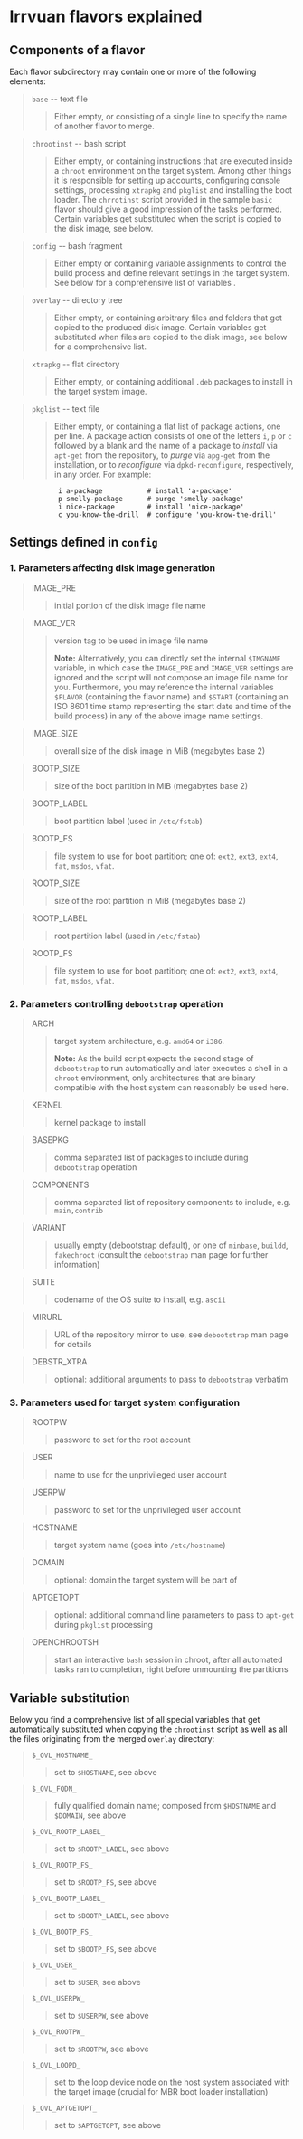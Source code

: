 # Irrvuan flavors explained

## Components of a flavor

Each flavor subdirectory may contain one or more of the following
elements:

> `base` -- text file
>>  Either empty, or consisting of a single line to specify the
>>  name of another flavor to merge.

> `chrootinst` -- bash script
>>  Either empty, or containing instructions that are executed
>>  inside a `chroot` environment on the target system.
>>  Among other things it is responsible for setting up accounts,
>>  configuring console settings, processing `xtrapkg` and `pkglist`
>>  and installing the boot loader. The `chrrotinst` script provided
>>  in the sample `basic` flavor should give a good impression of
>>  the tasks performed.
>>  Certain variables get substituted when the script is copied
>>  to the disk image, see below.

> `config` -- bash fragment
>>  Either empty or containing variable assignments to control the
>>  build process and define relevant settings in the target system.
>>  See below for a comprehensive list of variables .

> `overlay` -- directory tree
>>  Either empty, or containing arbitrary files and folders that
>>  get copied to the produced disk image.
>>  Certain variables get substituted when files are copied
>>  to the disk image, see below for a comprehensive list.

> `xtrapkg` -- flat directory
>>  Either empty, or containing additional `.deb` packages to
>>  install in the target system image.

> `pkglist` -- text file
>>  Either empty, or containing a flat list of package actions,
>>  one per line.
>>  A package action consists of one of the letters `i`, `p` or
>>  `c` followed by a blank and the name of a package to *install*
>>  via `apt-get` from the repository, to *purge* via `apg-get` from
>>  the installation, or to *reconfigure* via `dpkd-reconfigure`,
>>  respectively, in any order. For example:

                i a-package           # install 'a-package'
                p smelly-package      # purge 'smelly-package'
                i nice-package        # install 'nice-package'
                c you-know-the-drill  # configure 'you-know-the-drill'


## Settings defined in `config`

### 1. Parameters affecting disk image generation

> IMAGE_PRE
>>  initial portion of the disk image file name

> IMAGE_VER
>>  version tag to be used in image file name
>>
>>  **Note:**
>>  Alternatively, you can directly set the internal `$IMGNAME`
>>  variable, in which case the `IMAGE_PRE` and `IMAGE_VER` settings
>>  are ignored and the script will not compose an image file name
>>  for you.
>>  Furthermore, you may reference the internal variables `$FLAVOR`
>>  (containing the flavor name) and `$START` (containing an ISO 8601
>>  time stamp representing the start date and time of the build
>>  process) in any of the above image name settings.

> IMAGE_SIZE
>>  overall size of the disk image in MiB (megabytes base 2)

> BOOTP_SIZE
>>  size of the boot partition in MiB (megabytes base 2)

> BOOTP_LABEL
>>  boot partition label (used in `/etc/fstab`)

> BOOTP_FS
>>  file system to use for boot partition; one of: `ext2`, `ext3`,
>>  `ext4`, `fat`, `msdos`, `vfat`.

> ROOTP_SIZE
>>  size of the root partition in MiB (megabytes base 2)

> ROOTP_LABEL
>>  root partition label (used in `/etc/fstab`)

> ROOTP_FS
>>  file system to use for boot partition; one of: `ext2`, `ext3`,
>>  `ext4`, `fat`, `msdos`, `vfat`.


### 2. Parameters controlling `debootstrap` operation

> ARCH
>>  target system architecture, e.g. `amd64` or `i386`.
>>
>>  **Note:** As the build script expects the second stage of
>>  `debootstrap` to run automatically and later executes a shell
>>  in a `chroot` environment, only architectures that are binary
>>  compatible with the host system can reasonably be used here.

> KERNEL
>>  kernel package to install

> BASEPKG
>>  comma separated list of packages to include during `debootstrap`
>>  operation

> COMPONENTS
>> comma separated list of repository components to include, e.g.
>> `main,contrib`

> VARIANT
>>  usually empty (debootstrap default), or one of `minbase`,
>>  `buildd`, `fakechroot` (consult the `debootstrap` man page for
>>  further information)

> SUITE
>>  codename of the OS suite to install, e.g. `ascii`

> MIRURL
>>  URL of the repository mirror to use, see `debootstrap` man page
>>  for details

> DEBSTR_XTRA
>>  optional: additional arguments to pass to `debootstrap` verbatim


### 3. Parameters used for target system configuration

> ROOTPW
>>  password to set for the root account

> USER
>>  name to use for the unprivileged user account

> USERPW
>>  password to set for the unprivileged user account

> HOSTNAME
>>  target system name (goes into `/etc/hostname`)

> DOMAIN
>>  optional: domain the target system will be part of

> APTGETOPT
>>  optional: additional command line parameters to pass to `apt-get`
>>  during `pkglist` processing

> OPENCHROOTSH
>>  start an interactive `bash` session in chroot, after all automated
>>  tasks ran to completion, right before unmounting the partitions


## Variable substitution

Below you find a comprehensive list of all special variables that get
automatically substituted when copying the `chrootinst` script as well
as all the files originating from the merged `overlay` directory:

> `$_OVL_HOSTNAME_`
>>  set to `$HOSTNAME`, see above

> `$_OVL_FQDN_`
>>  fully qualified domain name; composed from `$HOSTNAME` and
>>  `$DOMAIN`, see above

> `$_OVL_ROOTP_LABEL_`
>>  set to `$ROOTP_LABEL`, see above

> `$_OVL_ROOTP_FS_`
>>  set to `$ROOTP_FS`, see above

> `$_OVL_BOOTP_LABEL_`
>>  set to `$BOOTP_LABEL`, see above

> `$_OVL_BOOTP_FS_`
>>  set to `$BOOTP_FS`, see above

> `$_OVL_USER_`
>>  set to `$USER`, see above

> `$_OVL_USERPW_`
>>  set to `$USERPW`, see above

> `$_OVL_ROOTPW_`
>>  set to `$ROOTPW`, see above

> `$_OVL_LOOPD_`
>>  set to the loop device node on the host system associated with the
>>  target image (crucial for MBR boot loader installation)

> `$_OVL_APTGETOPT_`
>>  set to `$APTGETOPT`, see above



